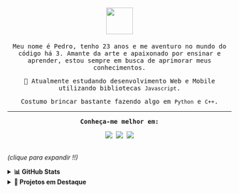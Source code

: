 <samp>
  <div align = "center">
    <h1>
        <img height="60em" src="https://media.giphy.com/media/Qo2dupDib32rkTY4hX/giphy.gif">
    </h1>
  </div>

  <div align="center">
  <p>Meu nome é Pedro, tenho 23 anos e me aventuro no mundo do código há 3. Amante da arte e apaixonado por ensinar e aprender, estou sempre em busca de aprimorar meus conhecimentos.</p>
  <p>🌱 Atualmente estudando desenvolvimento Web e Mobile utilizando bibliotecas <code>Javascript</code>.</p>
  <p> Costumo brincar bastante fazendo algo em <code>Python</code> e <code>C++</code>.</p>
  </div>
  <hr>
 
  <div align= "center">
   <b><p> Conheça-me melhor em: </p></b>
    <a href="https://twitter.com/pdrtuche" target="_blank"><img src="https://img.shields.io/badge/Twitter-1DA1F2?style=for-the-badge&logo=twitter&logoColor=white" target="_blank"></a>
    <a href="https://instagram.com/pdr.tuche" target="_blank"><img src="https://img.shields.io/badge/-Instagram-%23E4405F?style=for-the-badge&logo=instagram&logoColor=white" target="_blank"></a>
    <a href="https://www.linkedin.com/in/pdr-neves" target="_blank"><img src="https://img.shields.io/badge/LinkedIn-0077B5?style=for-the-badge&logo=linkedin&logoColor=white" target="_blank"></a>
  </div>
</samp>
<br>

<p><i >(clique para expandir !!)</i></p>

<details>
  <summary> <b>📊 GitHub Stats </b> </summary>
  <br>
<div align="center">
  <a href = "https://github.com/pdr-tuche">
        <img height="180em" src="https://github-readme-stats.vercel.app/api?username=pdr-tuche&show_icons=true&line_height=20&theme=tokyonight&hide_border=true&hide_rank=true&include_all_commits=true&count_private=true&locale=pt-br">
        <img height="180em" src="https://github-readme-streak-stats.herokuapp.com/?user=pdr-tuche&theme=tokyonight&hide_border=true&locale=pt-br&fire=FF6347">
        <img height="180em" src="https://github-readme-stats.vercel.app/api/top-langs/?username=pdr-tuche&langs_count=6&layout=compact&line_height=30&hide=Tcl&locale=pt-br&theme=tokyonight&hide_border=true">
          </a>
        <samp>
        <p>Profile Views:</p>
        <img height= "25px" width="150px" src= "https://profile-counter.glitch.me/{pdr-tuche}/count.svg">
        </samp>
</div>
</details>

<details>
  <summary> <b>🚀 Projetos em Destaque </b> </summary>
  <br>
<div align="center">
  <a href="https://github.com/pdr-tuche/xboxClone">
    <img src="https://github-readme-stats.vercel.app/api/pin/?username=pdr-tuche&show_icons=true&line_height=20&theme=tokyonight&hide_border=true&repo=xboxClone" />
  </a>
  </a>
    <a href="https://github.com/pdr-tuche/cadastro_Fliperama">
    <img src="https://github-readme-stats.vercel.app/api/pin/?username=pdr-tuche&show_icons=true&line_height=20&theme=tokyonight&hide_border=true&repo=cadastro_Fliperama" />
  </a>
  <a href="https://github.com/pdr-tuche/ACME">
    <img src="https://github-readme-stats.vercel.app/api/pin/?username=pdr-tuche&show_icons=true&line_height=20&theme=tokyonight&hide_border=true&repo=ACME" />
  </a>
      <a href="https://github.com/pdr-tuche/gerenciador_tarefas">
    <img src="https://github-readme-stats.vercel.app/api/pin/?username=pdr-tuche&show_icons=true&line_height=20&theme=tokyonight&hide_border=true&repo=gerenciador_tarefas" />
  </a>
    <br>
</div>
</details>
